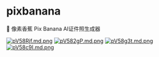 # pixbanana
🍌 像素香蕉 Pix Banana AI证件照生成器

[![pV58Rjf.md.png](https://s21.ax1x.com/2025/09/24/pV58Rjf.md.png)](https://imgse.com/i/pV58Rjf)
[![pV582gP.md.png](https://s21.ax1x.com/2025/09/24/pV582gP.md.png)](https://imgse.com/i/pV582gP)
[![pV58g3t.md.png](https://s21.ax1x.com/2025/09/24/pV58g3t.md.png)](https://imgse.com/i/pV58g3t)
[![pV58c9I.md.png](https://s21.ax1x.com/2025/09/24/pV58c9I.md.png)](https://imgse.com/i/pV58c9I)
